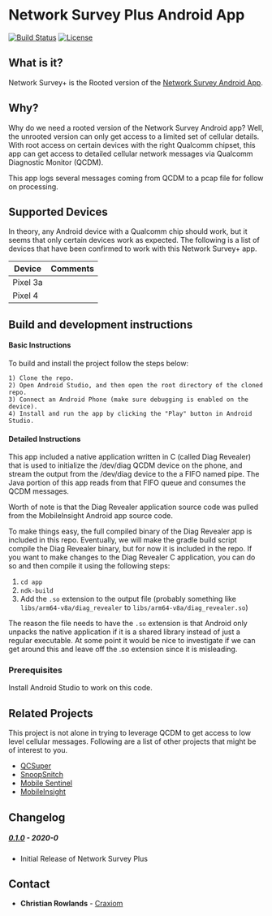 # Network Survey Plus Android App

[![Build Status](https://travis-ci.com/christianrowlands/android-network-survey.svg?branch=develop)](https://travis-ci.com/github/christianrowlands/android-network-survey-plus)
[![License](https://img.shields.io/badge/license-Apache%202-green.svg?style=flat)](https://github.com/christianrowlands/android-network-survey-rooted/blob/develop/LICENSE)

## What is it?

Network Survey+ is the Rooted version of the [Network Survey Android App](https://github.com/christianrowlands/android-network-survey).


## Why?

Why do we need a rooted version of the Network Survey Android app? Well, the unrooted version can only get
access to a limited set of cellular details. With root access on certain devices with the right Qualcomm
chipset, this app can get access to detailed cellular network messages via Qualcomm Diagnostic Monitor (QCDM).

This app logs several messages coming from QCDM to a pcap file for follow on processing.


## Supported Devices

In theory, any Android device with a Qualcomm chip should work, but it seems that only certain devices work as expected.
The following is a list of devices that have been confirmed to work with this Network Survey+ app.

| Device        | Comments      |
| ------------- | ------------- |
| Pixel 3a      |               |
| Pixel 4       |               |


## Build and development instructions
#### Basic Instructions

To build and install the project follow the steps below:

    1) Clone the repo.
    2) Open Android Studio, and then open the root directory of the cloned repo.
    3) Connect an Android Phone (make sure debugging is enabled on the device).
    4) Install and run the app by clicking the "Play" button in Android Studio.

#### Detailed Instructions

This app included a native application written in C (called Diag Revealer) that is used to initialize the /dev/diag 
QCDM device on the phone, and stream the output from the /dev/diag device to the a FIFO named pipe. The Java portion of 
this app reads from that FIFO queue and consumes the QCDM messages.

Worth of note is that the Diag Revealer application source code was pulled from the MobileInsight Android app source code.

To make things easy, the full compiled binary of the Diag Revealer app is included in this repo. Eventually, we will 
make the gradle build script compile the Diag Revealer binary, but for now it is included in the repo. If you want to 
make changes to the Diag Revealer C application, you can do so and then compile it using the following steps:

 1) `cd app`
 1) `ndk-build`
 1)  Add the `.so` extension to the output file (probably something like `libs/arm64-v8a/diag_revealer` to `libs/arm64-v8a/diag_revealer.so`)
 
The reason the file needs to have the `.so` extension is that Android only unpacks the native application if it is a 
shared library instead of just a regular executable. At some point it would be nice to investigate if we can get around
this and leave off the .so extension since it is misleading.


### Prerequisites

Install Android Studio to work on this code.


## Related Projects

This project is not alone in trying to leverage QCDM to get access to low level cellular messages. Following
are a list of other projects that might be of interest to you.
 * [QCSuper](https://github.com/P1sec/QCSuper)
 * [SnoopSnitch](https://opensource.srlabs.de/projects/snoopsnitch)
 * [Mobile Sentinel](https://github.com/RUB-SysSec/mobile_sentinel)
 * [MobileInsight](https://github.com/mobile-insight/mobileinsight-mobile)


## Changelog

##### [0.1.0](https://github.com/christianrowlands/android-network-survey-rooted/releases/tag/v0.1.0) - 2020-0
 * Initial Release of Network Survey Plus


## Contact

* **Christian Rowlands** - [Craxiom](https://github.com/christianrowlands)
